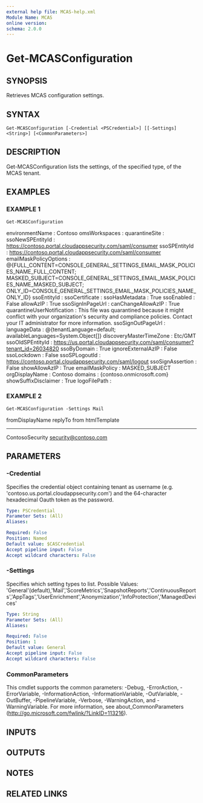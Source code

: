 ```yaml
---
external help file: MCAS-help.xml
Module Name: MCAS
online version:
schema: 2.0.0
---
```


# Get-MCASConfiguration

## SYNOPSIS
Retrieves MCAS configuration settings.

## SYNTAX

```
Get-MCASConfiguration [-Credential <PSCredential>] [[-Settings] <String>] [<CommonParameters>]
```

## DESCRIPTION
Get-MCASConfiguration lists the settings, of the specified type, of the MCAS tenant.

## EXAMPLES

### EXAMPLE 1
```
Get-MCASConfiguration
```

environmentName            : Contoso
omsWorkspaces              :
quarantineSite             :
ssoNewSPEntityId           : https://contoso.portal.cloudappsecurity.com/saml/consumer
ssoSPEntityId              : https://contoso.portal.cloudappsecurity.com/saml/consumer
emailMaskPolicyOptions     : @{FULL_CONTENT=CONSOLE_GENERAL_SETTINGS_EMAIL_MASK_POLICIES_NAME_FULL_CONTENT;
                            MASKED_SUBJECT=CONSOLE_GENERAL_SETTINGS_EMAIL_MASK_POLICIES_NAME_MASKED_SUBJECT;
                            ONLY_ID=CONSOLE_GENERAL_SETTINGS_EMAIL_MASK_POLICIES_NAME_ONLY_ID}
ssoEntityId                :
ssoCertificate             :
ssoHasMetadata             : True
ssoEnabled                 : False
allowAzIP                  : True
ssoSignInPageUrl           :
canChangeAllowAzIP         : True
quarantineUserNotification : This file was quarantined because it might conflict with your organization's security and
                            compliance policies.
Contact your IT administrator for more information.
ssoSignOutPageUrl          :
languageData               : @{tenantLanguage=default; availableLanguages=System.Object\[\]}
discoveryMasterTimeZone    : Etc/GMT
ssoOldSPEntityId           : https://us.portal.cloudappsecurity.com/saml/consumer?tenant_id=26034820
ssoByDomain                : True
ignoreExternalAzIP         : False
ssoLockdown                : False
ssoSPLogoutId              : https://contoso.portal.cloudappsecurity.com/saml/logout
ssoSignAssertion           : False
showAllowAzIP              : True
emailMaskPolicy            : MASKED_SUBJECT
orgDisplayName             : Contoso
domains                    : {contoso.onmicrosoft.com}
showSuffixDisclaimer       : True
logoFilePath               :

### EXAMPLE 2
```
Get-MCASConfiguration -Settings Mail
```

fromDisplayName replyTo from                                 htmlTemplate
--------------- ------- ----                                 ------------
ContosoSecurity         security@contoso.com

## PARAMETERS

### -Credential
Specifies the credential object containing tenant as username (e.g.
'contoso.us.portal.cloudappsecurity.com') and the 64-character hexadecimal Oauth token as the password.

```yaml
Type: PSCredential
Parameter Sets: (All)
Aliases:

Required: False
Position: Named
Default value: $CASCredential
Accept pipeline input: False
Accept wildcard characters: False
```

### -Settings
Specifies which setting types to list.
Possible Values: 'General'(default),'Mail','ScoreMetrics','SnapshotReports','ContinuousReports','AppTags','UserEnrichment','Anonymization','InfoProtection','ManagedDevices'

```yaml
Type: String
Parameter Sets: (All)
Aliases:

Required: False
Position: 1
Default value: General
Accept pipeline input: False
Accept wildcard characters: False
```

### CommonParameters
This cmdlet supports the common parameters: -Debug, -ErrorAction, -ErrorVariable, -InformationAction, -InformationVariable, -OutVariable, -OutBuffer, -PipelineVariable, -Verbose, -WarningAction, and -WarningVariable.
For more information, see about_CommonParameters (http://go.microsoft.com/fwlink/?LinkID=113216).

## INPUTS

## OUTPUTS

## NOTES

## RELATED LINKS
